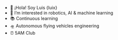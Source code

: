 - 👋 ¡Hola! Soy Luis {luix}
- 🤖 I’m interested in robotics, AI & machine learning 
- 📚 Continuous learning 
- 🛸 Autonomous flying vehicles engineering 
- ⏰ 5AM Club 

<!---
luix/luix is a ✨ special ✨ repository because its `README.md` (this file) appears on your GitHub profile.
You can click the Preview link to take a look at your changes.
--->
